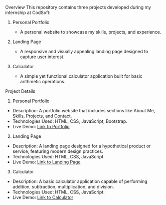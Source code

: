 Overview
This repository contains three projects developed during my internship at CodSoft:

1. Personal Portfolio
   - A personal website to showcase my skills, projects, and experience.
   
2. Landing Page
   - A responsive and visually appealing landing page designed to capture user interest.
   
3. Calculator
   - A simple yet functional calculator application built for basic arithmetic operations.

Project Details

1. Personal Portfolio
- Description: A portfolio website that includes sections like About Me, Skills, Projects, and Contact.
- Technologies Used: HTML, CSS, JavaScript, Bootstrap.
- Live Demo: [Link to Portfolio](#)

2. Landing Page
- Description: A landing page designed for a hypothetical product or service, featuring modern design practices.
- Technologies Used: HTML, CSS, JavaScript.
- Live Demo: [Link to Landing Page](#)

3. Calculator
- Description: A basic calculator application capable of performing addition, subtraction, multiplication, and division.
- Technologies Used: HTML, CSS, JavaScript.
- Live Demo: [Link to Calculator](#)
